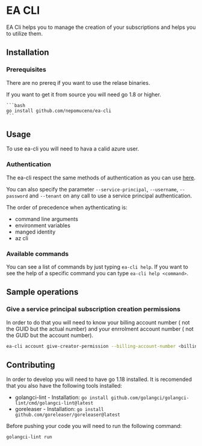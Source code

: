 # EA CLI 

EA Cli helps you to manage the creation of your subscriptions and helps you to utilize them.



## Installation

### Prerequisites

There are no prereq if you want to use the relase binaries.

If you want to get it from source you will need go 1.8 or higher.

    ```bash
    go install github.com/nepomuceno/ea-cli
    ```

## Usage

To use ea-cli you will need to hava a calid azure user.

### Authentication

The ea-cli respect the same methods of authentication as you can use [here](https://docs.microsoft.com/en-us/azure/developer/go/azure-sdk-authentication?tabs=bash#2-authenticate-with-azure).

You can also specify the parameter `--service-principal`, `--username`, `--password` and `--tenant` on any call to use a service principal authentication.

The order of precedence when aythenticating is:
- command line arguments
- environment variables
- manged identity
- az cli

### Available commands 

You can see a list of commands by just typing `ea-cli help`. If you want to see the help of a specific command you can type `ea-cli help <command>`.

## Sample operations

### Give a service principal subscription creation permissions

In order to do that you will need to know your billing account number ( not the GUID but the actual number) and your enrrolment account number ( not the GUID but the account number).

```bash
ea-cli account give-creator-permission --billing-account-number <billing-account-number> --enrollment-account-number <enrollment-account-number> --principal-id <principal-id> --principal-tenant-id <principal-tenant-id>
```

## Contributing

In order to develop you will need to have go 1.18 installed.
It is recomended that you also have the following tools installed:
- golangci-lint   - Installation: `go install github.com/golangci/golangci-lint/cmd/golangci-lint@latest`
- goreleaser - Installation: `go install github.com/goreleaser/goreleaser@latest`

Before pushing your code you will need to run the following command:

```bash
golangci-lint run
```